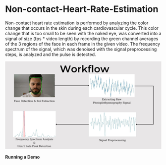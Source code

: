 # Non-contact-Heart-Rate-Estimation


Non-contact heart rate estimation is performed by analyzing the color change that occurs in the skin during each cardiovascular cycle.
This color change that is too small to be seen with the naked eye, was converted into a signal of size (fps * video length) by recording the green channel averages of the 3 regions of the face in each frame in the given video. The frequency spectrum of the signal, which was denoised with the signal preprocessing steps, is analyzed and the pulse is detected.


![Screenshot](Workflow.jpg)


**Running a Demo**
